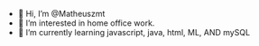 - 👋 Hi, I’m @Matheuszmt
- 👀 I’m interested in home office work.
- 🌱 I’m currently learning javascript, java, html, ML, AND mySQL

<!---
Matheuszmt/Matheuszmt is a ✨ special ✨ repository because its `README.md` (this file) appears on your GitHub profile.
You can click the Preview link to take a look at your changes.
--->

